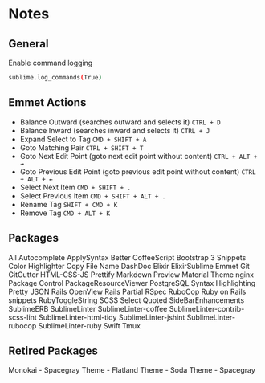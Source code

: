 # Notes

## General

Enable command logging

```sh
sublime.log_commands(True)
```

## Emmet Actions

- Balance Outward (searches outward and selects it) `CTRL + D`
- Balance Inward (searches inward and selects it) `CTRL + J`
- Expand Select to Tag `CMD + SHIFT + A`
- Goto Matching Pair `CTRL + SHIFT + T`
- Goto Next Edit Point (goto next edit point without content) `CTRL + ALT + →`
- Goto Previous Edit Point (goto previous edit point without content)
  `CTRL + ALT + ←`
- Select Next Item `CMD + SHIFT + .`
- Select Previous Item `CMD + SHIFT + ALT + .`
- Rename Tag `SHIFT + CMD + K`
- Remove Tag `CMD + ALT + K`

## Packages

All Autocomplete
ApplySyntax
Better CoffeeScript
Bootstrap 3 Snippets
Color Highlighter
Copy File Name
DashDoc
Elixir
ElixirSublime
Emmet
Git
GitGutter
HTML-CSS-JS Prettify
Markdown Preview
Material Theme
nginx
Package Control
PackageResourceViewer
PostgreSQL Syntax Highlighting
Pretty JSON
Rails OpenView
Rails Partial
RSpec
RuboCop
Ruby on Rails snippets
RubyToggleString
SCSS
Select Quoted
SideBarEnhancements
SublimeERB
SublimeLinter
SublimeLinter-coffee
SublimeLinter-contrib-scss-lint
SublimeLinter-html-tidy
SublimeLinter-jshint
SublimeLinter-rubocop
SublimeLinter-ruby
Swift
Tmux

## Retired Packages

Monokai - Spacegray
Theme - Flatland
Theme - Soda
Theme - Spacegray
